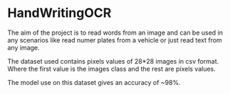 # HandWritingOCR
The aim of the project is to read words from an image and can be used in any scenarios like read numer plates from a vehicle or just read text from any image. 

The dataset used contains pixels values of 28*28 images in csv format.
Where the first value is the images class and the rest are pixels values.

The model use on this dataset gives an accuracy of ~98%.
